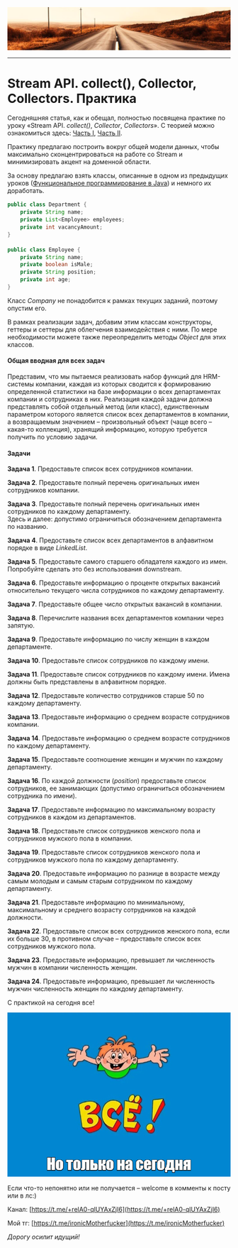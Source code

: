 ![](../../commonmedia/header.png)

***

   

Stream API. collect(), Collector, Collectors. Практика
======================================================

Сегодняшняя статья, как и обещал, полностью посвящена практике по уроку «Stream API. _collect()_, _Collector_, _Collectors_». С теорией можно ознакомиться здесь: [Часть I](/Stream-API-collect-Collector-Collectors-03-17), [Часть II](/Stream-API-collect-Collector-Collectors-CHast-II-03-17).

Практику предлагаю построить вокруг общей модели данных, чтобы максимально сконцентрироваться на работе со Stream и минимизировать акцент на доменной области.

За основу предлагаю взять классы, описанные в одном из предыдущих уроков ([Функциональное программирование в Java](/Funkcionalnoe-programmirovanie-v-Java-02-14)) и немного их доработать.

```java
public class Department {
    private String name;
    private List<Employee> employees;
    private int vacancyAmount;
}

public class Employee {
    private String name;
    private boolean isMale;
    private String position;
    private int age;
}
```

Класс _Company_ не понадобится к рамках текущих заданий, поэтому опустим его.

В рамках реализации задач, добавим этим классам конструкторы, геттеры и сеттеры для облегчения взаимодействия с ними. По мере необходимости можете также переопределить методы _Object_ для этих классов.

#### Общая вводная для всех задач

Представим, что мы пытаемся реализовать набор функций для HRM-системы компании, каждая из которых сводится к формированию определенной статистики на базе информации о всех департаментах компании и сотрудниках в них. Реализация каждой задачи должна представлять собой отдельный метод (или класс), единственным параметром которого является список всех департаментов в компании, а возвращаемым значением – произвольный объект (чаще всего – какая-то коллекция), хранящий информацию, которую требуется получить по условию задачи.

#### Задачи

**Задача 1**. Предоставьте список всех сотрудников компании.

**Задача 2**. Предоставьте полный перечень оригинальных имен сотрудников компании.

**Задача 3**. Предоставьте полный перечень оригинальных имен сотрудников по каждому департаменту.  
Здесь и далее: допустимо ограничиться обозначением департамента по названию.

**Задача 4**. Предоставьте список всех департаментов в алфавитном порядке в виде _LinkedList_.

**Задача 5**. Предоставьте самого старшего обладателя каждого из имен. Попробуйте сделать это без использования downstream.

**Задача 6**. Предоставьте информацию о проценте открытых вакансий относительно текущего числа сотрудников по каждому департаменту.

**Задача 7**. Предоставьте общее число открытых вакансий в компании.

**Задача 8**. Перечислите названия всех департаментов компании через запятую.

**Задача 9**. Предоставьте информацию по числу женщин в каждом департаменте.

**Задача 10**. Предоставьте список сотрудников по каждому имени.

**Задача 11**. Предоставьте список сотрудников по каждому имени. Имена должны быть представлены в алфавитном порядке.

**Задача 12**. Предоставьте количество сотрудников старше 50 по каждому департаменту.

**Задача 13**. Предоставьте информацию о среднем возрасте сотрудников компании.

**Задача 14**. Предоставьте информацию о среднем возрасте сотрудников по каждому департаменту.

**Задача 15**. Предоставьте соотношение женщин и мужчин по каждому департаменту.

**Задача 16**. По каждой должности (_position_) предоставьте список сотрудников, ее занимающих (допустимо ограничиться обозначением сотрудника по имени).

**Задача 17**. Предоставьте информацию по максимальному возрасту сотрудников в каждом из департаментов.

**Задача 18**. Предоставьте список сотрудников женского пола и сотрудников мужского пола в компании.

**Задача 19**. Предоставьте список сотрудников женского пола и сотрудников мужского пола по каждому департаменту.

**Задача 20**. Предоставьте информацию по разнице в возрасте между самым молодым и самым старым сотрудником по каждому департаменту.

**Задача 21**. Предоставьте информацию по минимальному, максимальному и среднего возрасту сотрудников на каждой должности.

**Задача 22**. Предоставьте список всех сотрудников женского пола, если их больше 30, в противном случае – предоставьте список всех сотрудников мужского пола.

**Задача 23**. Предоставьте информацию, превышает ли численность мужчин в компании численность женщин.

**Задача 24**. Предоставьте информацию, превышает ли численность мужчин численность женщин по каждому департаменту.

 С практикой на сегодня все!

![](../../commonmedia/footer.png)

Если что-то непонятно или не получается – welcome в комменты к посту или в лс:)

Канал: [https://t.me/+relA0-qlUYAxZjI6](https://t.me/+relA0-qlUYAxZjI6)

Мой тг: [https://t.me/ironicMotherfucker](https://t.me/ironicMotherfucker)

_Дорогу осилит идущий!_
